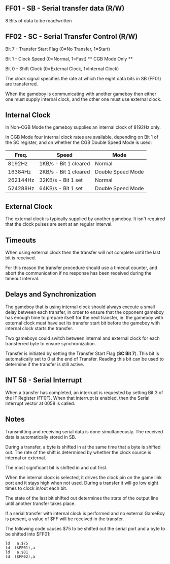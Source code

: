 ## FF01 - SB - Serial transfer data (R/W)
8 Bits of data to be read/written

## FF02 - SC - Serial Transfer Control (R/W)
  Bit 7 - Transfer Start Flag (0=No Transfer, 1=Start)

  Bit 1 - Clock Speed (0=Normal, 1=Fast) ** CGB Mode Only **

  Bit 0 - Shift Clock (0=External Clock, 1=Internal Clock)

The clock signal specifies the rate at which the eight data bits in SB (FF01) are transferred. 

When the gameboy is communicating with another gameboy then either one must supply internal clock, and the other one must use external clock.

## Internal Clock
In Non-CGB Mode the gameboy supplies an internal clock of 8192Hz only. 

In CGB Mode four internal clock rates are available, depending on Bit 1 of the SC register, and on whether the CGB Double Speed Mode is used:

| Freq.  | Speed                 | Mode   |
|--------|-----------------------|--------|
| 8192Hz | 1KB/s - Bit 1 cleared | Normal |
| 16384Hz | 2KB/s - Bit 1 cleared | Double Speed Mode |
| 262144Hz | 32KB/s - Bit 1 set | Normal |
| 524288Hz | 64KB/s - Bit 1 set | Double Speed Mode |

## External Clock
The external clock is typically supplied by another gameboy. It isn't required that the clock pulses are sent at an regular interval.

## Timeouts
When using external clock then the transfer will not complete until the last bit is received. 

For this reason the transfer procedure should use a timeout counter, and abort the communication if no response has been received during the timeout interval.

## Delays and Synchronization
The gameboy that is using internal clock should always execute a small delay between each transfer, in order to ensure that the opponent gameboy has enough time to prepare itself for the next transfer, ie. the gameboy with external clock must have set its transfer start bit before the gameboy with internal clock starts the transfer. 

Two gameboys could switch between internal and external clock for each transferred byte to ensure synchronization.

Transfer is initiated by setting the Transfer Start Flag (**SC Bit 7**). This bit is automatically set to 0 at the end of Transfer. Reading this bit can be used to determine if the transfer is still active.

## INT 58 - Serial Interrupt
When a transfer has completed, an interrupt is requested by setting Bit 3 of the IF Register (FF0F). When that interrupt is enabled, then the Serial Interrupt vector at 0058 is called.

## Notes

Transmitting and receiving serial data is done simultaneously. The received data is automatically stored in SB.

During a transfer, a byte is shifted in at the same time that a byte is shifted out. The rate of the shift is determined by whether the clock source is internal or external.

The most significant bit is shifted in and out first.

When the internal clock is selected, it drives the clock pin on the game link port and it stays high when not used. During a transfer it will go low eight times to clock in/out each bit.

The state of the last bit shifted out determines the state of the output line until another transfer takes place.

If a serial transfer with internal clock is performed and no external GameBoy is present, a value of $FF will be received in the transfer.

The following code causes $75 to be shifted out the serial port and a byte to be shifted into $FF01:

    ld   a,$75
    ld  ($FF01),a
    ld   a,$81
    ld  ($FF02),a
